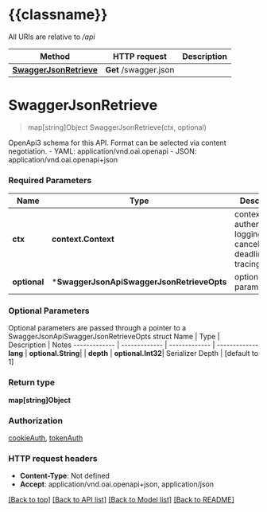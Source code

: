 # {{classname}}

All URIs are relative to */api*

Method | HTTP request | Description
------------- | ------------- | -------------
[**SwaggerJsonRetrieve**](SwaggerJsonApi.md#SwaggerJsonRetrieve) | **Get** /swagger.json | 

# **SwaggerJsonRetrieve**
> map[string]Object SwaggerJsonRetrieve(ctx, optional)


OpenApi3 schema for this API. Format can be selected via content negotiation.  - YAML: application/vnd.oai.openapi - JSON: application/vnd.oai.openapi+json

### Required Parameters

Name | Type | Description  | Notes
------------- | ------------- | ------------- | -------------
 **ctx** | **context.Context** | context for authentication, logging, cancellation, deadlines, tracing, etc.
 **optional** | ***SwaggerJsonApiSwaggerJsonRetrieveOpts** | optional parameters | nil if no parameters

### Optional Parameters
Optional parameters are passed through a pointer to a SwaggerJsonApiSwaggerJsonRetrieveOpts struct
Name | Type | Description  | Notes
------------- | ------------- | ------------- | -------------
 **lang** | **optional.String**|  | 
 **depth** | **optional.Int32**| Serializer Depth | [default to 1]

### Return type

**map[string]Object**

### Authorization

[cookieAuth](../README.md#cookieAuth), [tokenAuth](../README.md#tokenAuth)

### HTTP request headers

 - **Content-Type**: Not defined
 - **Accept**: application/vnd.oai.openapi+json, application/json

[[Back to top]](#) [[Back to API list]](../README.md#documentation-for-api-endpoints) [[Back to Model list]](../README.md#documentation-for-models) [[Back to README]](../README.md)

